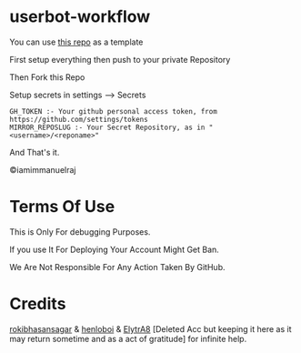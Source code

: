 # userbot-workflow

You can use [this repo](https://github.com/iamimmanuelraj/userbot-ftg) as a template

First setup everything then push to your private Repository

Then Fork this Repo

Setup secrets in settings --> Secrets

```text
GH_TOKEN :- Your github personal access token, from https://github.com/settings/tokens
MIRROR_REPOSLUG :- Your Secret Repository, as in "<username>/<reponame>"
```

And That's it.

©iamimmanuelraj

# Terms Of Use 

This is Only For debugging Purposes.

If you use It For Deploying Your Account Might Get Ban.

We Are Not Responsible For Any Action Taken By GitHub.

# Credits

[rokibhasansagar](https://github.com/rokibhasansagar) & [henloboi](https://github.com/JamieHoSzeYui) & [ElytrA8](https://github.com/ElytrA8) [Deleted Acc but keeping it here as it may return sometime and as a act of gratitude] for infinite help.
